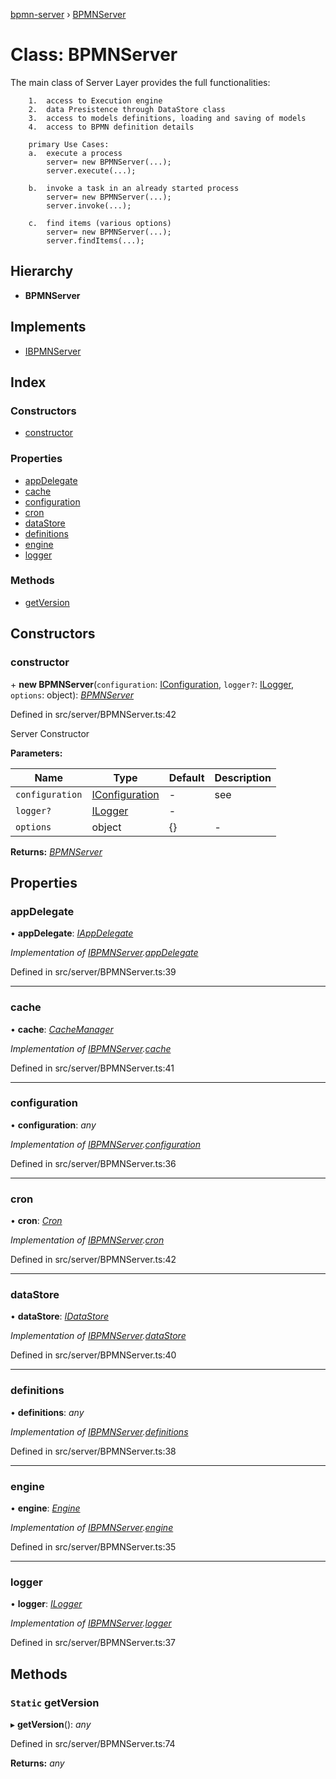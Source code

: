 [bpmn-server](../README.md) › [BPMNServer](bpmnserver.md)

# Class: BPMNServer

The main class of Server Layer
	provides the full functionalities:

		1.	access to Execution engine
		2.	data Presistence through DataStore class
		3.	access to models definitions, loading and saving of models
		4.	access to BPMN definition details

		primary Use Cases:
		a.	execute a process
			server= new BPMNServer(...);
			server.execute(...);

		b.	invoke a task in an already started process
			server= new BPMNServer(...);
			server.invoke(...);

		c.	find items (various options)
			server= new BPMNServer(...);
			server.findItems(...);

## Hierarchy

* **BPMNServer**

## Implements

* [IBPMNServer](../interfaces/ibpmnserver.md)

## Index

### Constructors

* [constructor](bpmnserver.md#constructor)

### Properties

* [appDelegate](bpmnserver.md#appdelegate)
* [cache](bpmnserver.md#cache)
* [configuration](bpmnserver.md#configuration)
* [cron](bpmnserver.md#cron)
* [dataStore](bpmnserver.md#datastore)
* [definitions](bpmnserver.md#definitions)
* [engine](bpmnserver.md#engine)
* [logger](bpmnserver.md#logger)

### Methods

* [getVersion](bpmnserver.md#static-getversion)

## Constructors

###  constructor

\+ **new BPMNServer**(`configuration`: [IConfiguration](../interfaces/iconfiguration.md), `logger?`: [ILogger](../interfaces/ilogger.md), `options`: object): *[BPMNServer](bpmnserver.md)*

Defined in src/server/BPMNServer.ts:42

Server Constructor

**Parameters:**

Name | Type | Default | Description |
------ | ------ | ------ | ------ |
`configuration` | [IConfiguration](../interfaces/iconfiguration.md) | - | see |
`logger?` | [ILogger](../interfaces/ilogger.md) | - |   |
`options` | object | {} | - |

**Returns:** *[BPMNServer](bpmnserver.md)*

## Properties

###  appDelegate

• **appDelegate**: *[IAppDelegate](../interfaces/iappdelegate.md)*

*Implementation of [IBPMNServer](../interfaces/ibpmnserver.md).[appDelegate](../interfaces/ibpmnserver.md#appdelegate)*

Defined in src/server/BPMNServer.ts:39

___

###  cache

• **cache**: *[CacheManager](cachemanager.md)*

*Implementation of [IBPMNServer](../interfaces/ibpmnserver.md).[cache](../interfaces/ibpmnserver.md#cache)*

Defined in src/server/BPMNServer.ts:41

___

###  configuration

• **configuration**: *any*

*Implementation of [IBPMNServer](../interfaces/ibpmnserver.md).[configuration](../interfaces/ibpmnserver.md#configuration)*

Defined in src/server/BPMNServer.ts:36

___

###  cron

• **cron**: *[Cron](cron.md)*

*Implementation of [IBPMNServer](../interfaces/ibpmnserver.md).[cron](../interfaces/ibpmnserver.md#cron)*

Defined in src/server/BPMNServer.ts:42

___

###  dataStore

• **dataStore**: *[IDataStore](../interfaces/idatastore.md)*

*Implementation of [IBPMNServer](../interfaces/ibpmnserver.md).[dataStore](../interfaces/ibpmnserver.md#datastore)*

Defined in src/server/BPMNServer.ts:40

___

###  definitions

• **definitions**: *any*

*Implementation of [IBPMNServer](../interfaces/ibpmnserver.md).[definitions](../interfaces/ibpmnserver.md#definitions)*

Defined in src/server/BPMNServer.ts:38

___

###  engine

• **engine**: *[Engine](engine.md)*

*Implementation of [IBPMNServer](../interfaces/ibpmnserver.md).[engine](../interfaces/ibpmnserver.md#engine)*

Defined in src/server/BPMNServer.ts:35

___

###  logger

• **logger**: *[ILogger](../interfaces/ilogger.md)*

*Implementation of [IBPMNServer](../interfaces/ibpmnserver.md).[logger](../interfaces/ibpmnserver.md#logger)*

Defined in src/server/BPMNServer.ts:37

## Methods

### `Static` getVersion

▸ **getVersion**(): *any*

Defined in src/server/BPMNServer.ts:74

**Returns:** *any*

